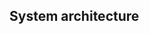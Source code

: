 <!-- Bitte Unterkapitel mit ### fortführen damit das Dokument nach dem Merge dann bereits sauber gegliedert ist -->
## System architecture